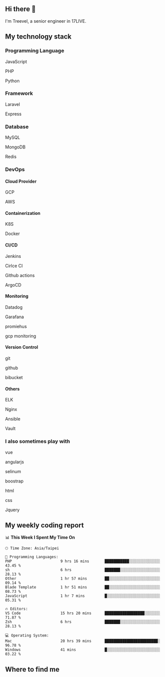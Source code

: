 ## Hi there 👋

I'm Treevel, a senior engineer in 17LIVE.

## My technology stack

### Programming Language

JavaScript

PHP

Python

### Framework

Laravel

Express

### Database

MySQL

MongoDB

Redis

### DevOps

#### Cloud Provider

GCP

AWS

#### Containerization

K8S

Docker

#### CI/CD

Jenkins

Cirlce CI

Github actions

ArgoCD

#### Monitoring

Datadog

Garafana

promiehus

gcp monitoring

#### Version Control

git

github

bibucket

#### Others

ELK

Nginx

Ansible

Vault

### I also sometimes play with

vue

angularjs

selinum

boostrap

html

css

Jquery

## My weekly coding report

<!--START_SECTION:waka-->
📊 **This Week I Spent My Time On**

```text
🕑︎ Time Zone: Asia/Taipei

💬 Programming Languages:
PHP                      9 hrs 16 mins       ███████████░░░░░░░░░░░░░░   43.45 %
sh                       6 hrs               ███████░░░░░░░░░░░░░░░░░░   28.13 %
Other                    1 hr 57 mins        ██░░░░░░░░░░░░░░░░░░░░░░░   09.14 %
Blade Template           1 hr 51 mins        ██░░░░░░░░░░░░░░░░░░░░░░░   08.73 %
JavaScript               1 hr 7 mins         █░░░░░░░░░░░░░░░░░░░░░░░░   05.31 %

🔥 Editors:
VS Code                  15 hrs 20 mins      ██████████████████░░░░░░░   71.87 %
Zsh                      6 hrs               ███████░░░░░░░░░░░░░░░░░░   28.13 %

💻 Operating System:
Mac                      20 hrs 39 mins      ████████████████████████░   96.78 %
Windows                  41 mins             █░░░░░░░░░░░░░░░░░░░░░░░░   03.22 %
```

<!--END_SECTION:waka-->

## Where to find me


